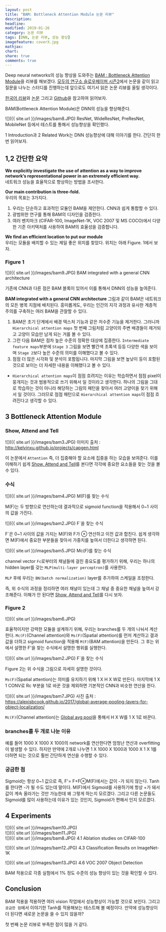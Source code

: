 ```yaml
---
layout: post
title: "BAM: Bottleneck Attention Module 논문 리뷰"
description: 
headline: 
modified: 2019-01-26
category: 논문 리뷰
tags: [DNN, 논문 리뷰, 성능 향상]
imagefeature: coverX.jpg
mathjax: 
chart: 
share: true
comments: true
---
```


Deep neural networks의 성능 향상을 도와주는 [BAM : Bottleneck Attention Module](https://arxiv.org/pdf/1807.06514.pdf)을 리뷰를 해보겠다. [모두의 연구소 슬로우페이퍼 시즌2](https://event-us.kr/modu/event/4665)에서 논문을 같이 읽고 질문을 나누는 스터디를 진행하는데 앞으로도 여기서 읽은 논문 리뷰를 올릴 생각이다.

[한국어 리뷰](https://blog.lunit.io/2018/08/30/bam-and-cbam-self-attention-modules-for-cnn/)와 [논문](https://arxiv.org/pdf/1807.06514.pdf) 그리고 [Github](https://github.com/Jongchan/attention-module)을 참고하여 읽어보자.

BAM(Bottleneck Attention Module)은 DNN의 성능을 향상해준다. 

![]({{ site.url }}/images/bam8.JPG)
ResNet, WideResNet, PreResNet, MobileNet 등에서 테스트를 통해서 성능향상을 확인했다.

1 Introduction과 2 Related Work는 DNN 성능향상에 대해 이야기를 한다. 간단히 한 번 읽어보자.

## 1,2 간단한 요약

**We explicitly investigate the use of attention as a way to improve network’s representational power in an extremely efficient way.**  
네트워크 성능을 효율적으로 향상하는 방법을 조사한다.

**Our main contribution is three-fold.**  
우리의 목표는 3가지다.  
1. 우리는 단순하고 효과적인 모듈인 BAM을 제안한다. CNN과 쉽게 통합할 수 있다.
2. 광범위한 연구를 통해 BAM의 디자인을 검증한다.
3. 여러 벤치마크 (CIFAR-100, ImageNet-1K, VOC 2007 및 MS COCO)에서 다양한 기준 아키텍처를 사용하여 BAM의 효율성을 검증합니다.

**We find an efficient location to put our module**  
우리는 모듈을 배치할 수 있는 제일 좋은 위치를 찾았다. 위치는 아래 Figure. 1에서 보자.

### Figure 1
![]({{ site.url }}/images/bam9.JPG)
BAM integrated with a general CNN architecture

기존에 CNN과 다른 점은 BAM 블록이 있어서 이를 통해서 DNN의 성능을 높여준다.

**BAM integrated with a general CNN architecture** 그림과 같이 BAM은 네트워크의 모든 병목 지점에 배치된다. 흥미롭게도, 우리는 인간의 지각 과정과 유사한 계층적 주의를 구축하는 여러 BAM을 관찰할 수 있다.

1. BAM은 초기 단계에서 배경 텍스처 기능과 같은 저수준 기능을 제거한다. 그러니까 `Hierarchical attention maps` 첫 번째 그림처럼 고양이의 주변 배경들이 제거되고 고양이 모습만 남게 되는 거를 볼 수 있다.
2. 그런 다음 BAM은 점차 높은 수준의 정확한 대상에 집중한다. `Intermediate feature maps`부분에 `Stage 3` 그림을 보면 빨간색 초록색 등등 다양한 색을 보이며 `Stage 2`보다 높은 수준의 의미를 이해했다고 볼 수 있다.
3. 점점 더 많은 시각화 및 분석이 포함됩니다. 마지막 그림을 보면 높낮이 등이 포함된 것으로 보이는 더 자세한 내용을 이해했다고 볼 수 있다.

+ `Hierarchical attention maps`이 점점 흐려지는 이유는 학습하면서 점점 pixel이 뭉개지는 것과 범용적으로 쓰기 위해서 일 것이라고 생각한다. 하나의 그림을 그대로 학습하는 것이 아니라 해당하는 그림의 패턴을 찾아서 여러 고양이을 찾기 위해서 일 것이다. 그러므로 점점 패턴으로 `Hierarchical attention maps`이 점점 흐려진다고 생각할 수 있다. 

## 3 Bottleneck Attention Module

### Show, Attend and Tell
![]({{ site.url }}/images/bam3.JPG)
이미지 출처 : http://kelvinxu.github.io/projects/capgen.html

이 논문에서 `Attention` 즉, 더 집중해야 할 요소에 집중을 하는 모습을 보여준다. 이를 이해하기 쉽게 [Show, Attend and Tell](http://kelvinxu.github.io/projects/capgen.html)를 본다면 각각에 중요한 요소들을 찾는 것을 볼 수 있다.

### 수식

![]({{ site.url }}/images/bam4.JPG)
M(F)를 찾는 수식

M(F)는 두 방향으로 연산하는데 결과적으로 sigmoid function을 적용해서 0~1 사이의 값을 가진다.

![]({{ site.url }}/images/bam2.JPG)
F\`을 찾는 수식

F\`은 0~1 사이의 값을 가지는 M(F)와 F가 ⊗ 연산하고 이전 값과 합친다. 쉽게 생각하면 M(F)에서 중요한 부분들을 찾아서 가중치를 높여서 더한다고 생각하면 된다. 


![]({{ site.url }}/images/bam5.JPG)
Mc(F)를 찾는 수식
 
channel vector `Fc`로부터의 채널들에 걸친 중요도를 평가하기 위해, 우리는 하나의 hidden layer를 갖는 `MLP(multi-layer perceptron)`를 사용한다.

`MLP` 후에 우리는 `BN(batch normalization)` layer를 추가하여 스케일을 조정한다. 

즉, 위 수식의 과정을 정리하면 여러 채널이 있는데 그 채널 중 중요한 채널을 높여서 강조해준다. 이해가 안 된다면 [Show, Attend and Tell](http://kelvinxu.github.io/projects/capgen.html)를 다시 보자.

### Figure 2
![]({{ site.url }}/images/bam6.JPG)

효율적이지만 강력한 모듈을 설계하기 위해, 우리는 branches를 두 개의 나눠서 계산한다. `Mc(F)`(Channel attention)와 `Ms(F)`(Spatial attention)를 먼저 계산하고 결과 값을 더하고 sigmoid function을 적용해 `M(F)`(BAM attention)을 만든다. 그 후는 위에서 설명한 F\'을 찾는 수식에서 설명한 행위를 실행한다.

![]({{ site.url }}/images/bam2.JPG)
F\`을 찾는 수식

Figure 2는 위 수식을 그림으로 자세히 설명한 것이다.

`Ms(F)`(Spatial attention)는 의미를 유지하기 위해 1 X H X W로 만든다. 마지막에 1 X 1 CONV로 Rc 부분을 1로 바꾼 것을 제외하면 기본적인 CNN과 비슷한 연산을 한다.

![]({{ site.url }}/images/bam7.JPG)
사진 출처 : https://alexisbcook.github.io/2017/global-average-pooling-layers-for-object-localization/

`Mc(F)`(Channel attention)는 [Global avg pool](https://alexisbcook.github.io/2017/global-average-pooling-layers-for-object-localization/)을 통해서 H X W를 1 X 1로 바꾼다.

### branches를 두 개로 나눈 이유

예를 들어 1000 X 1000 X 1000의 network를 연산한다면 엄청난 연산과 overfitting이 발생할 수 있다. 하지만 만약에 2개로 나누면 1 X 1000 X 1000과 1000 X 1 X 1를 더하면 되는 것으로 훨씬 간단하게 연산을 수행할 수 있다.

### 궁금한 점

Sigmoid는 항상 0~1 값으로 즉, F\'= F+F⊗M(F)에서는 값이 -가 되지 않는다. Tanh를 한다면 -가 될 수도 있는데 말이다. M(F)에서 Sigmoid를 사용하기에 항상 +가 돼서 값이 계속 올라가는 것만 가능한데 왜 그렇게 하는지 모르겠다. 그리고 다른 논문들도 Sigmoid를 많이 사용하는데 이유가 있는 것인지, Sigmoid가 편해서 인지 모르겠다.

## 4 Experiments

![]({{ site.url }}/images/bam10.JPG)  
![]({{ site.url }}/images/bam11.JPG)  
![]({{ site.url }}/images/bam8.JPG)
4.1 Ablation studies on CIFAR-100

![]({{ site.url }}/images/bam12.JPG)
4.3 Classification Results on ImageNet-1K

![]({{ site.url }}/images/bam13.JPG)
4.6 VOC 2007 Object Detection


BAM 적용으로 각종 실험에서 1% 정도 수준의 성능 향상이 있는 것을 확인할 수 있다.

## Conclusion

BAM 적용을 적용하면 여러 vision 작업에서 성능향상이 가능할 것으로 보인다. 그리고 `궁금한 점`에서 이야기한 Tanh를 적용해보는 테스트해 볼 예정이다. 만약에 성능향상이 더 된다면 새로운 논문을 쓸 수 있지 않을까?

첫 번째 논문 리뷰로 부족한 점이 많을 거 같다.